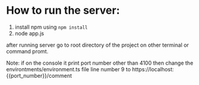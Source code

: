 # How to run the server:

1) install npm using `npm install`
2) node app.js

after running server go to root directory of the project on other terminal or command promt.

Note: if on the console it print port number other than 4100 then change the environtments/environment.ts file line number 9 to https://localhost:{{port_number}}/comment


